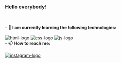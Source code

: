 ### Hello everybody!
<br>
<br>
- 🌱  <strong>I am currently learning the following technologies:</strong>
<br>
<br>
<img src="https://img.shields.io/badge/HTML5-E34F26?style=for-the-badge&logo=html5&logoColor=white" alt=html-logo />
<img src="https://img.shields.io/badge/CSS3-1572B6?style=for-the-badge&logo=css3&logoColor=white" alt=css-logo />
<img src="https://img.shields.io/badge/JavaScript-F7DF1E?style=for-the-badge&logo=javascript&logoColor=black" alt=js-logo />
<br>
- 📫 <strong>How to reach me:</strong>
<br>
<br>
<a href="https://www.instagram.com/mik_wen_dev/"><img src="https://img.shields.io/badge/Instagram-E4405F?style=for-the-badge&logo=instagram&logoColor=white" alt=instagram-logo />



